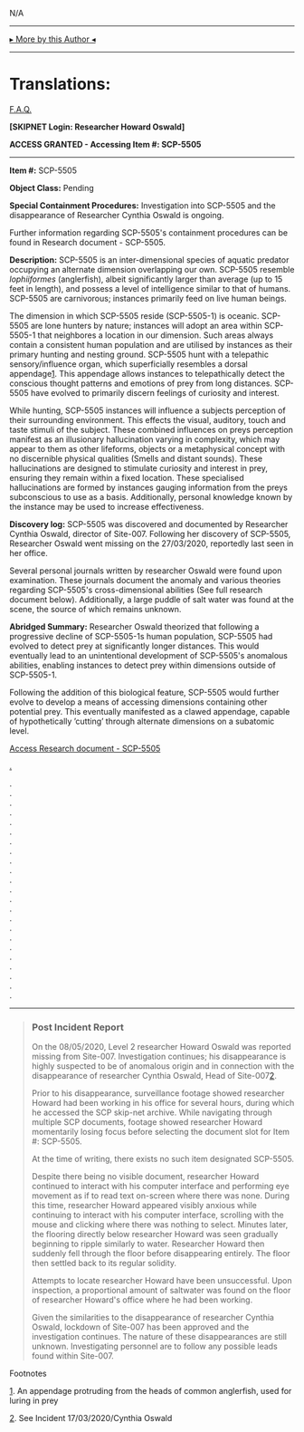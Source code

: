 N/A

* * *

[▸ More by this Author ◂](http://www.scp-wiki.net/dr-tonnes-personnel-file)

* * *

Translations:
=============

[F.A.Q.](http://www.scp-wiki.net/component:info-ayers)

**\[SKIPNET Login: Researcher Howard Oswald\]**

**ACCESS GRANTED - Accessing Item #: SCP-5505**

* * *

**Item #:** SCP-5505

**Object Class:** Pending

**Special Containment Procedures:** Investigation into SCP-5505 and the disappearance of Researcher Cynthia Oswald is ongoing.

Further information regarding SCP-5505's containment procedures can be found in Research document - SCP-5505.

**Description:** SCP-5505 is an inter-dimensional species of aquatic predator occupying an alternate dimension overlapping our own. SCP-5505 resemble _lophiiformes_ (anglerfish), albeit significantly larger than average (up to 15 feet in length), and possess a level of intelligence similar to that of humans. SCP-5505 are carnivorous; instances primarily feed on live human beings.

The dimension in which SCP-5505 reside (SCP-5505-1) is oceanic. SCP-5505 are lone hunters by nature; instances will adopt an area within SCP-5505-1 that neighbores a location in our dimension. Such areas always contain a consistent human population and are utilised by instances as their primary hunting and nesting ground. SCP-5505 hunt with a telepathic sensory/influence organ, which superficially resembles a dorsal appendage[1](javascript:;). This appendage allows instances to telepathically detect the conscious thought patterns and emotions of prey from long distances. SCP-5505 have evolved to primarily discern feelings of curiosity and interest.

While hunting, SCP-5505 instances will influence a subjects perception of their surrounding environment. This effects the visual, auditory, touch and taste stimuli of the subject. These combined influences on preys perception manifest as an illusionary hallucination varying in complexity, which may appear to them as other lifeforms, objects or a metaphysical concept with no discernible physical qualities (Smells and distant sounds). These hallucinations are designed to stimulate curiosity and interest in prey, ensuring they remain within a fixed location. These specialised hallucinations are formed by instances gauging information from the preys subconscious to use as a basis. Additionally, personal knowledge known by the instance may be used to increase effectiveness.

**Discovery log:** SCP-5505 was discovered and documented by Researcher Cynthia Oswald, director of Site-007. Following her discovery of SCP-5505, Researcher Oswald went missing on the 27/03/2020, reportedly last seen in her office.

Several personal journals written by researcher Oswald were found upon examination. These journals document the anomaly and various theories regarding SCP-5505's cross-dimensional abilities (See full research document below). Additionally, a large puddle of salt water was found at the scene, the source of which remains unknown.

**Abridged Summary:** Researcher Oswald theorized that following a progressive decline of SCP-5505-1s human population, SCP-5505 had evolved to detect prey at significantly longer distances. This would eventually lead to an unintentional development of SCP-5505's anomalous abilities, enabling instances to detect prey within dimensions outside of SCP-5505-1.

Following the addition of this biological feature, SCP-5505 would further evolve to develop a means of accessing dimensions containing other potential prey. This eventually manifested as a clawed appendage, capable of hypothetically ’cutting’ through alternate dimensions on a subatomic level.

[Access Research document - SCP-5505](javascript:;)

[.](javascript:;)

.  
.  
.  
.  
.  
.  
.  
.  
.  
.  
.  
.  
.  
.  
.  
.  
.  
.  
.  
.  
.  
.  
.

* * *

> ### Post Incident Report
> 
> On the 08/05/2020, Level 2 researcher Howard Oswald was reported missing from Site-007. Investigation continues; his disappearance is highly suspected to be of anomalous origin and in connection with the disappearance of researcher Cynthia Oswald, Head of Site-007[2](javascript:;).
> 
> Prior to his disappearance, surveillance footage showed researcher Howard had been working in his office for several hours, during which he accessed the SCP skip-net archive. While navigating through multiple SCP documents, footage showed researcher Howard momentarily losing focus before selecting the document slot for Item #: SCP-5505.
> 
> At the time of writing, there exists no such item designated SCP-5505.
> 
> Despite there being no visible document, researcher Howard continued to interact with his computer interface and performing eye movement as if to read text on-screen where there was none. During this time, researcher Howard appeared visibly anxious while continuing to interact with his computer interface, scrolling with the mouse and clicking where there was nothing to select. Minutes later, the flooring directly below researcher Howard was seen gradually beginning to ripple similarly to water. Researcher Howard then suddenly fell through the floor before disappearing entirely. The floor then settled back to its regular solidity.
> 
> Attempts to locate researcher Howard have been unsuccessful. Upon inspection, a proportional amount of saltwater was found on the floor of researcher Howard's office where he had been working.
> 
> Given the similarities to the disappearance of researcher Cynthia Oswald, lockdown of Site-007 has been approved and the investigation continues. The nature of these disappearances are still unknown. Investigating personnel are to follow any possible leads found within Site-007.

Footnotes

[1](javascript:;). An appendage protruding from the heads of common anglerfish, used for luring in prey

[2](javascript:;). See Incident 17/03/2020/Cynthia Oswald